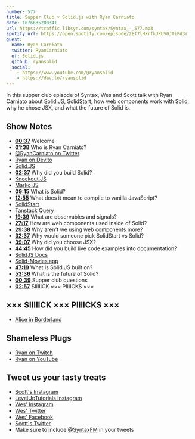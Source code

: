 ```yaml
---
number: 577
title: Supper Club × Solid.js with Ryan Carniato
date: 1676635200341
url: https://traffic.libsyn.com/syntax/Syntax_-_577.mp3
spotify_url: https://open.spotify.com/episode/2Ef7lHXrfkJKUV0JTiPd3r
guest:
  name: Ryan Carniato
  twitter: RyanCarniato
  of: Solid.js
  github: ryansolid
  social:
    - https://www.youtube.com/@ryansolid
    - https://dev.to/ryansolid
---
```


In this supper club episode of Syntax, Wes and Scott talk with Ryan Carniato about Solid.JS, SolidStart, how web components work with Solid, why he chose JSX, and what the future of Solid is.

## Show Notes

- **[00:37](#t=00:37)** Welcome
- **[01:38](#t=01:38)** Who is Ryan Carniato?
- [@RyanCarniato on Twitter](https://twitter.com/RyanCarniato)
- [Ryan on Dev.to](https://dev.to/ryansolid)
- [Solid.JS](https://www.solidjs.com)
- **[02:37](#t=02:37)** Why did you build Solid?
- [Knockout.JS](https://knockoutjs.com)
- [Marko JS](https://markojs.com)
- **[09:15](#t=09:15)** What is Solid?
- **[12:55](#t=12:55)** What does it mean to compile to vanilla JavaScript?
- [SolidStart](https://start.solidjs.com)
- [Tanstack Query](https://tanstack.com/query/latest)
- **[19:39](#t=19:39)** What are observables and signals?
- **[27:17](#t=27:17)** How are web components used inside of Solid?
- **[29:38](#t=29:38)** Why aren't we using web components more?
- **[32:37](#t=32:37)** Why would someone pick SolidStart vs Solid?
- **[39:07](#t=39:07)** Why did you choose JSX?
- **[44:45](#t=44:45)** How did you build live code examples into documentation?
- [SolidJS Docs](https://docs.solidjs.com)
- [Solid-Movies.app](https://solid-movies.app)
- **[47:19](#t=47:19)** What is Solid.JS built on?
- **[53:36](#t=53:36)** What is the future of Solid?
- **[00:39](#t=00:39)** Supper club questions
- **[02:57](#t=02:57)** SIIIIICK ××× PIIIICKS ×××

## ××× SIIIIICK ××× PIIIICKS ×××

- [Alice in Borderland](https://www.netflix.com/ca/title/80200575)

## Shameless Plugs

- [Ryan on Twitch](https://www.twitch.tv/ryansolid)
- [Ryan on YouTube](https://www.youtube.com/@ryansolid)

## Tweet us your tasty treats

- [Scott's Instagram](https://www.instagram.com/stolinski/)
- [LevelUpTutorials Instagram](https://www.instagram.com/LevelUpTutorials/)
- [Wes' Instagram](https://www.instagram.com/wesbos/)
- [Wes' Twitter](https://twitter.com/wesbos)
- [Wes' Facebook](https://www.facebook.com/wesbos.developer)
- [Scott's Twitter](https://twitter.com/stolinski)
- Make sure to include [@SyntaxFM](https://twitter.com/SyntaxFM) in your tweets
